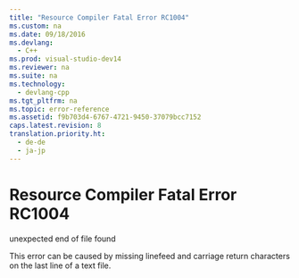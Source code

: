 ```yaml
---
title: "Resource Compiler Fatal Error RC1004"
ms.custom: na
ms.date: 09/18/2016
ms.devlang: 
  - C++
ms.prod: visual-studio-dev14
ms.reviewer: na
ms.suite: na
ms.technology: 
  - devlang-cpp
ms.tgt_pltfrm: na
ms.topic: error-reference
ms.assetid: f9b703d4-6767-4721-9450-37079bcc7152
caps.latest.revision: 8
translation.priority.ht: 
  - de-de
  - ja-jp
---
```

# Resource Compiler Fatal Error RC1004
unexpected end of file found  
  
 This error can be caused by missing linefeed and carriage return characters on the last line of a text file.